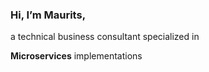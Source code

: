 ### Hi, I’m Maurits,
a technical business consultant specialized in

**Microservices** implementations
